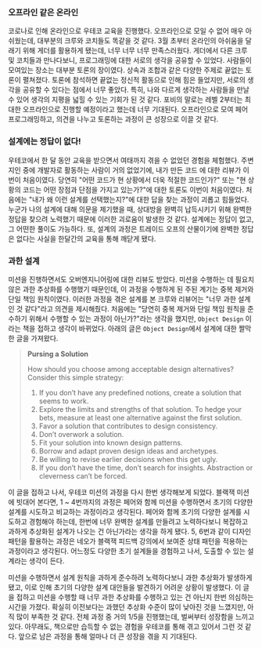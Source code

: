 ### 오프라인 같은 온라인
코로나로 인해 온라인으로 우테코 교육을 진행했다. 오프라인으로 모일 수 없어 매우 아쉬웠는데, 대부분의 크루와 코치들도 똑같을 것 같다. 3월 초부터 온라인의 아쉬움을 달래기 위해 게더를 활용하게 됐는데, 너무 너무 너무 만족스러웠다. 게더에서 다른 크루 및 코치들과 만나다보니, 프로그래밍에 대한 서로의 생각을 공유할 수 있었다. 사람들이 모여있는 장소는 대부분 토론의 장이였다. 상속과 조합과 같은 다양한 주제로 끝없는 토론이 펼쳐졌다. 토론에 참석하면 끝없는 정신적 활동으로 인해 힘은 들었지만, 서로의 생각을 공유할 수 있다는 점에서 너무 좋았다. 특히, 나와 다르게 생각하는 사람들을 만날 수 있어 생각의 지평을 넓힐 수 있는 기회가 된 것 같다. 포비의 말로는 레벨 2부터는 최대한 오프라인으로 진행할 예정이라고 했는데 너무 기대된다. 오프라인으로 모여 페어 프로그래밍하고, 의견을 나누고 토론하는 과정이 큰 성장으로 이끌 것 같다. 

### 설계에는 정답이 없다!

우테코에서 한 달 동안 교육을 받으면서 여태까지 겪을 수 없었던 경험을 체험했다. 주변 지인 중에 개발자로 활동하는 사람이 거의 없었기에, 내가 만든 코드
에 대한 리뷰가 이번이 처음이였다. 당연히 "어떤 코드가 현 상황에서 더욱 적절한 코드인가?" 또는 "현 상황의 코드는 어떤 장점과 단점을 가지고 있는가?"에 대한 토론도 이번이 처음이였다. 처음에는 "내가 왜 이런 설계를 선택했는지?"에 대한 답을 찾는 과정이 괴롭고 힘들었다. 누군가 나의 설계에 대해 의문을 제기했을 때, 상대방을 완벽히 납득시키기 위해 완벽한 정답을 찾으려 노력했기 때문에 이러한 괴로움이 발생한 것 같다. 설계에는 정답이 없고, 그 어떤한 풀이도 가능하다. 또, 설계의 과정은 트레이드 오프의 산물이기에 완벽한 정답은 없다는 사실을 한달간의 교육을 통해 깨닫게 됐다.

### 과한 설계

미션을 진행하면서도 오버엔지니어링에 대한 리뷰도 받았다. 미션을 수행하는 데 필요치 않은 과한 추상화를 수행했기 때문인데, 이 과정을 수행하게 된 주된 계기는 중복 제거와 단일 책임 원칙이였다. 이러한 과정을 겪은 설계를 본 크루와 리뷰어는 "너무 과한 설계인 것 같다"라고 의견을 제시해줬다. 처음에는 "당연히 중복 제거와 단일 책임 원칙을 준수하기 위해서 수행할 수 있는 과정이 아닌가?"라는 생각을 했지만, `Object Design` 이라는 책을 접하고 생각이 바뀌었다. 아래의 글은 `Object Design`에서 설계에 대한 짤막한 글을 가져왔다.

> **Pursing a Solution**
> 
> How should you choose among acceptable design alternatives? Consider this simple strategy:
> 1. If you don’t have any predefined notions, create a solution that seems to work.
> 2. Explore the limits and strengths of that solution. To hedge your bets, measure at least one alternative against the first solution.
> 3. Favor a solution that contributes to design consistency.
> 4. Don’t overwork a solution.
> 5. Fit your solution into known design patterns.
> 6. Borrow and adapt proven design ideas and archetypes.
> 7. Be willing to revise earlier decisions when this get ugly.
> 8. If you don’t have the time, don’t search for insights. Abstraction or cleverness can’t be forced.

이 글을 접하고 나서, 우테코 미션의 과정을 다시 한번 생각해보게 되었다. 블랙잭 미션에 빗대어 본다면, 1 ~ 4번까지의 과정은 페어와 함께 미션을 수행하면서 초기의 다양한 설계를 시도하고 비교하는 과정이라고 생각된다. 페어와 함께 초기의 다양한 설계를 시도하고 경험해야 하는데, 한번에 너무 완벽한 설계를 만들려고 노력하다보니 복잡하고 과하게 추상화된 설계가 나오는 건 아닌가라는 생각을 하게 됐다. 5, 6번과 같이 디자인 패턴을 활용하는 과정은 네오가 블랙잭 피드백 강의에서 보여준 상태 패턴을 적용하는 과정이라고 생각된다. 어느정도 다양한 초기 설계들을 경험하고 나서, 도출할 수 있는 설계라는 생각이 든다.

미션을 수행하면서 설계 원칙을 과하게 준수하려 노력하다보니 과한 추상화가 발생하게 됐고, 이로 인해 초기의 다양한 설계 대안들을 발견하기 어려운 상황이 발생했다. 이 글을 접하고 미션을 수행할 때 너무 과한 추상화를 수행하고 있는 건 아닌지 한번 의심하는 시간을 가졌다. 확실히 이전보다는 과했던 추상화 수준이 많이 낮아진 것을 느꼈지만, 아직 많이 부족한 것 같다. 전체 과정 중 거의 1/5을 진행했는데, 벌써부터 성장함을 느끼고 있다. 아무래도, 책으로만 습득할 수 없는 경험을 우테코를 통해 겪고 있어서 그런 것 같다. 앞으로 남은 과정을 통해 얼마나 더 큰 성장을 겪을 지 기대된다.
